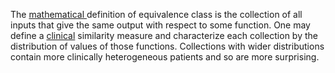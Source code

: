 The <u> mathematical </u> definition of equivalence class is the collection of all inputs that give the same output with respect to some function. One may define a <u>clinical</u> similarity measure and characterize each collection by the distribution of values of those functions. Collections with wider distributions contain more clinically heterogeneous patients and so are more surprising.
